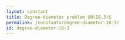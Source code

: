 ```yaml
---
layout: constant
title: Degree-diameter problem $N(18,3)$
permalink: /constants/degree-diameter-18-3/
id: degree-diameter-18-3
---
```

